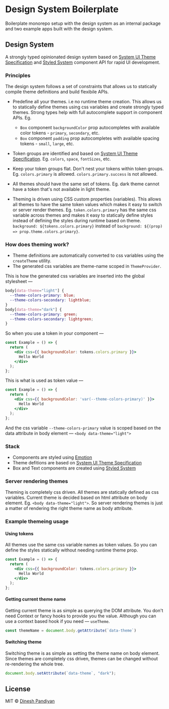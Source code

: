 # Design System Boilerplate

Boilerplate monorepo setup with the design system as an internal package and two example apps built with the design system.

## Design System

A strongly typed opinionated design system based on [System UI Theme Specification](https://system-ui.com/theme/) and [Styled System](https://styled-system.com/) component API for rapid UI development.

### Principles

The design system follows a set of constraints that allows us to statically compile theme definitions and build flexibile APIs.

- Predefine all your themes. i.e no runtime theme creation. This allows us to statically define themes using css variables and create strongly typed themes. Strong types help with full autocomplete support in component APIs. Eg. 
  - `Box` component `backgroundColor` prop autocompletes with available color tokens - `primary`, `secondary`, etc.
  - `Box` component `padding` prop autocompletes with available spacing tokens - `small`, `large`, etc.

- Token groups are identified and based on [System UI Theme Specification](https://system-ui.com/theme/). Eg. `colors`, `space`, `fontSizes`, etc.

- Keep your token groups flat. Don't nest your tokens within token groups. Eg. `colors.primary` is allowed. `colors.primary.success` is not allowed.

- All themes should have the same set of tokens. Eg. dark theme cannot have a token that's not available in light theme.

- Theming is driven using CSS custom properties (variables). This allows all themes to have the same token values which makes it easy to switch or server render themes. Eg. `token.colors.primary` has the same css variable across themes and makes it easy to statically define styles instead of defining the styles during runtime based on theme. `background: ${tokens.colors.primary}` instead of `background: ${(prop) => prop.theme.colors.primary}`.

### How does theming work?

- Theme definitions are automatically converted to css variables using the `createTheme` utility.
- The generated css variables are theme-name scoped in `ThemeProvider`.

This is how the generated css variables are inserted into the global stylesheet —

```css
body[data-theme="light"] {
  --theme-colors-primary: blue;
  --theme-colors-secondary: lightblue;
}
body[data-theme="dark"] {
  --theme-colors-primary: green;
  --theme-colors-secondary: lightgreen;
}
```

So when you use a token in your component —

```jsx
const Example = () => {
  return (
    <div css={{ backgroundColor: tokens.colors.primary }}>
      Hello World
    </div>
  );
};
```

This is what is used as token value —

```jsx
const Example = () => {
  return (
    <div css={{ backgroundColor: 'var(--theme-colors-primary)' }}>
      Hello World
    </div>
  );
};
```

And the css variable `--theme-colors-primary` value is scoped based on the data attribute in body element — `<body data-theme="light">`

### Stack

- Components are styled using [Emotion](https://emotion.sh/docs/introduction)
- Theme defitions are based on [System UI Theme Specification](https://system-ui.com/theme/)
- Box and Text components are created using [Styled System](https://styled-system.com/)

### Server rendering themes

Theming is completely css driven. All themes are statically defined as css variables. Current theme is decided based on html attribute on body element. Eg. `<body data-theme="light">`. So server rendering themes is just a matter of rendering the right theme name as body attribute.

### Example themeing usage

#### Using tokens

All themes use the same css variable names as token values. So you can define the styles statically without needing runtime theme prop.

```jsx
const Example = () => {
  return (
    <div css={{ backgroundColor: tokens.colors.primary }}>
      Hello World
    </div>
  );
};
```

#### Getting current theme name

Getting current theme is as simple as querying the DOM attribute. You don't need Context or fancy hooks to provide you the value. Although you can use a context based hook if you need — `useTheme`.

```js
const themeName = document.body.getAttribute(`data-theme`)
```

#### Switching theme

Switching theme is as simple as setting the theme name on body element. Since themes are completely css driven, themes can be changed without re-rendering the whole tree.

```js
document.body.setAttribute(`data-theme`, "dark");
```

## License

MIT © [Dinesh Pandiyan](https://github.com/flexdinesh)

